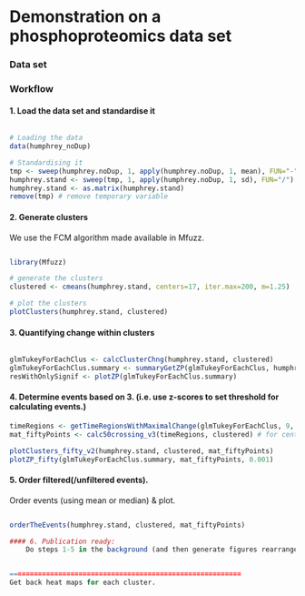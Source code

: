 # Demonstration on a phosphoproteomics data set

### Data set


### Workflow


#### 1. Load the data set and standardise it
```R

# Loading the data
data(humphrey_noDup)

# Standardising it
tmp <- sweep(humphrey.noDup, 1, apply(humphrey.noDup, 1, mean), FUN="-")
humphrey.stand <- sweep(tmp, 1, apply(humphrey.noDup, 1, sd), FUN="/")
humphrey.stand <- as.matrix(humphrey.stand)
remove(tmp) # remove temporary variable
```

#### 2. Generate clusters

We use the FCM algorithm made available in Mfuzz.
```R

library(Mfuzz)

# generate the clusters
clustered <- cmeans(humphrey.stand, centers=17, iter.max=200, m=1.25)

# plot the clusters
plotClusters(humphrey.stand, clustered)

```

#### 3. Quantifying change within clusters

```R

glmTukeyForEachClus <- calcClusterChng(humphrey.stand, clustered)
glmTukeyForEachClus.summary <- summaryGetZP(glmTukeyForEachClus, humphrey.stand)
resWithOnlySignif <- plotZP(glmTukeyForEachClus.summary)

```
#### 4. Determine events based on 3. (i.e. use z-scores to set threshold for calculating events.)

```R
timeRegions <- getTimeRegionsWithMaximalChange(glmTukeyForEachClus, 9, 0.001)
mat_fiftyPoints <- calc50crossing_v3(timeRegions, clustered) # for centroid and plots

plotClusters_fifty_v2(humphrey.stand, clustered, mat_fiftyPoints)
plotZP_fifty(glmTukeyForEachClus.summary, mat_fiftyPoints, 0.001)
```

#### 5. Order filtered(/unfiltered events).
Order events (using mean or median) & plot.
```R

orderTheEvents(humphrey.stand, clustered, mat_fiftyPoints)

#### 6. Publication ready:
	Do steps 1-5 in the background (and then generate figures rearranged, for output).


=========================================================
Get back heat maps for each cluster.
